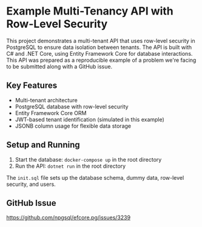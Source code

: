 # Example Multi-Tenancy API with Row-Level Security

This project demonstrates a multi-tenant API that uses row-level security in PostgreSQL to ensure data isolation between tenants. The API is built with C# and .NET Core, using Entity Framework Core for database interactions. This API was prepared as a reproducible example of a problem we're facing to be submitted along with a GitHub issue.

## Key Features

- Multi-tenant architecture
- PostgreSQL database with row-level security
- Entity Framework Core ORM
- JWT-based tenant identification (simulated in this example)
- JSONB column usage for flexible data storage

## Setup and Running

1. Start the database: `docker-compose up` in the root directory
2. Run the API: `dotnet run` in the root directory

The `init.sql` file sets up the database schema, dummy data, row-level security, and users.

## GitHub Issue

https://github.com/npgsql/efcore.pg/issues/3239
